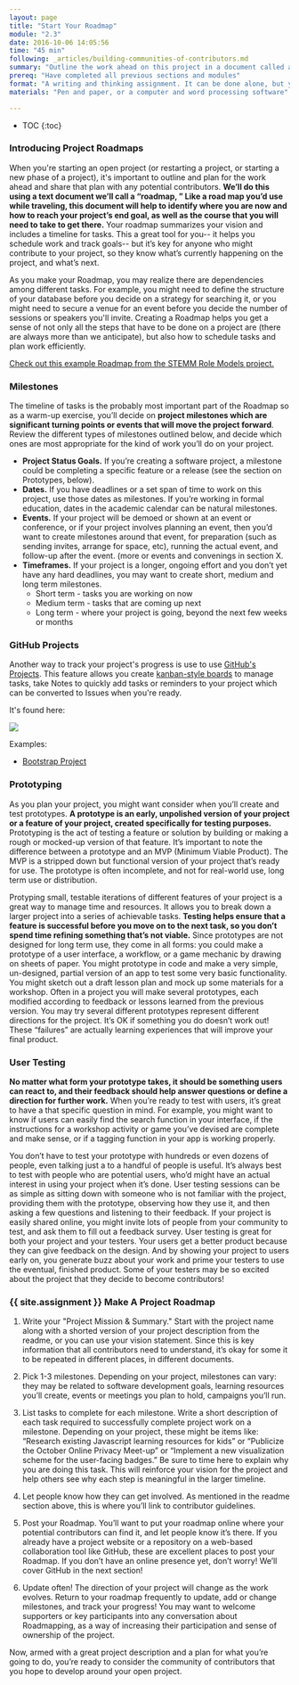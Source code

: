 ```yaml
---
layout: page
title: "Start Your Roadmap"
module: "2.3"
date: 2016-10-06 14:05:56
time: "45 min"
following: _articles/building-communities-of-contributors.md
summary: "Outline the work ahead on this project in a document called a “Roadmap.”"
prereq: "Have completed all previous sections and modules"
format: "A writing and thinking assignment. It can be done alone, but you can invite a supporter or community member to help you plan!"
materials: "Pen and paper, or a computer and word processing software"

---
```

* TOC
{:toc}


### Introducing Project Roadmaps

When you're starting an open project (or restarting a project, or starting a new phase of a project), it's important to outline and plan for the work ahead and share that plan with any potential contributors. **We’ll do this using a text document we’ll call a “roadmap, ” Like a road map you’d use while traveling, this document will help to identify where you are now and how to reach your project’s end goal, as well as the course that you will need to take to get there.** Your roadmap summarizes your vision and includes a timeline for tasks. This a great tool for you-- it helps you schedule work and track goals-- but it’s key for anyone who might contribute to your project, so they know what’s currently happening on the project, and what’s next.

As you make your Roadmap, you may realize there are dependencies among different tasks. For example, you might need to define the structure of your database before you decide on a strategy for searching it, or you might need to secure a venue for an event before you decide the number of sessions or speakers you'll invite. Creating a Roadmap helps you get a sense of not only all the steps that have to be done on a project are (there are always more than we anticipate), but also how to schedule tasks and plan work efficiently.

[Check out this example Roadmap from the STEMM Role Models project.](https://github.com/KirstieJane/STEMMRoleModels/issues/1)

### Milestones

The timeline of tasks is the probably most important part of the Roadmap so as a warm-up exercise, you’ll decide on **project milestones which are significant turning points or events that will move the project forward**. Review the different types of milestones outlined below, and decide which ones are most appropriate for the kind of work you’ll do on your project.

*   **Project Status Goals.** If you’re creating a software project, a milestone could be completing a specific feature or a release (see the section on Prototypes, below).
*   **Dates.** If you have deadlines or a set span of time to work on this project, use those dates as milestones. If you’re working in formal education, dates in the academic calendar can be natural milestones.
*   **Events.** If your project will be demoed or shown at an event or conference, or if your project involves planning an event, then you’d want to create milestones around that event, for preparation (such as sending invites, arrange for space, etc), running the actual event, and follow-up after the event. (more or events and convenings in section X.
*   **Timeframes.** If your project is a longer, ongoing effort and you don’t yet have any hard deadlines, you may want to create short, medium and long term milestones.
    *   Short term - tasks you are working on now
    *   Medium term - tasks that are coming up next
    *   Long term - where your project is going, beyond the next few weeks or months
    
### GitHub Projects

Another way to track your project's progress is use to use [GitHub's Projects](https://help.github.com/articles/tracking-the-progress-of-your-work-with-projects/).  This feature allows you create [kanban-style boards](https://en.wikipedia.org/wiki/Kanban_(development)) to manage tasks, take Notes to quickly add tasks or reminders to your project which can be converted to Issues when you're ready.

It's found here:

![](https://raw.githubusercontent.com/belkinsa/open-leadership-training-series/49da361324e1004244dc9c2820c212a40db2729e/img/githib-projects.png)

Examples:

* [Bootstrap Project](https://github.com/twbs/bootstrap/projects/2)

### Prototyping

As you plan your project, you might want consider when you’ll create and test prototypes. **A prototype is an early, unpolished version of your project or a feature of your project, created specifically for testing purposes.** Prototyping is the act of testing a feature or solution by building or making a rough or mocked-up version of that feature. It’s important to note the difference between a prototype and an MVP (Minimum Viable Product). The MVP is a stripped down but functional version of your project that’s ready for use. The prototype is often incomplete, and not for real-world use, long term use or distribution.

<!--- placeholder for video. Prototyping --->

Protyping small, testable iterations of different features of your project is a great way to manage time and resources. It allows you to break down a larger project into a series of achievable tasks. **Testing helps ensure that a feature is successful before you move on to the next task, so you don’t spend time refining something that’s not viable.** Since prototypes are not designed for long term use, they come in all forms: you could make a prototype of a user interface, a workflow, or a game mechanic by drawing on sheets of paper. You might prototype in code and make a very simple, un-designed, partial version of an app to test some very basic functionality. You might sketch out a draft lesson plan and mock up some materials for a workshop. Often in a project you will make several prototypes, each modified according to feedback or lessons learned from the previous version. You may try several different prototypes represent different directions for the project. It’s OK if something you do doesn’t work out! These “failures” are actually learning experiences that will improve your final product.

### User Testing

**No matter what form your prototype takes, it should be something users can react to, and their feedback should help answer questions or define a direction for further work.** When you’re ready to test with users, it’s great to have a that specific question in mind. For example, you might want to know if users can easily find the search function in your interface, if the instructions for a workshop activity or game you’ve devised are complete and make sense, or if a tagging function in your app is working properly.

You don’t have to test your prototype with hundreds or even dozens of people, even talking just a to a handful of people is useful. It’s always best to test with people who are potential users, who’d might have an actual interest in using your project when it’s done. User testing sessions can be as simple as sitting down with someone who is not familiar with the project, providing them with the prototype, observing how they use it, and then asking a few questions and listening to their feedback. If your project is easily shared online, you might invite lots of people from your community to test, and ask them to fill out a feedback survey. User testing is great for both your project and your testers. Your users get a better product because they can give feedback on the design. And by showing your project to users early on, you generate buzz about your work and prime your testers to use the eventual, finished product. Some of your testers may be so excited about the project that they decide to become contributors!

### {{ site.assignment }} Make A Project Roadmap

1. Write your "Project Mission & Summary." Start with the project name along with a shorted version of your project description from the readme, or you can use your vision statement. Since this is key information that all contributors need to understand, it’s okay for some it to be repeated in different places, in different documents.

2. Pick 1-3 milestones. Depending on your project, milestones can vary: they may be related to software development goals, learning resources you’ll create, events or meetings you plan to hold, campaigns you’ll run.

3. List tasks to complete for each milestone. Write a short description of each task required to successfully complete project work on a milestone. Depending on your project, these might be items like: “Research existing Javascript learning resources for kids” or “Publicize the October Online Privacy Meet-up” or “Implement a new visualization scheme for the user-facing badges.” Be sure to time here to explain why you are doing this task. This will reinforce your vision for the project and help others see why each step is meaningful in the larger timeline.

4. Let people know how they can get involved. As mentioned in the readme section above, this is where you’ll link to contributor guidelines.

5. Post your Roadmap. You’ll want to put your roadmap online where your potential contributors can find it, and let people know it’s there. If you already have a project website or a repository on a web-based collaboration tool like GitHub, these are excellent places to post your Roadmap. If you don’t have an online presence yet, don’t worry! We’ll cover GitHub in the next section!

6. Update often! The direction of your project will change as the work evolves. Return to your roadmap frequently to update, add or change milestones, and track your progress! You may want to welcome supporters or key participants into any conversation about Roadmapping, as a way of increasing their participation and sense of ownership of the project.

Now, armed with a great project description and a plan for what you’re going to do, you’re ready to consider the community of contributors that you hope to develop around your open project.
